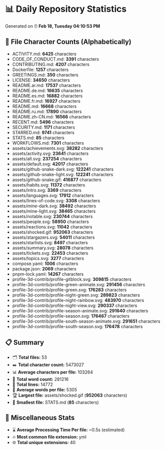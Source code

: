 # 📊 Daily Repository Statistics
Generated on ⏰ **Feb 18, Tuesday 04:10:53 PM**

## 📂 File Character Counts (Alphabetically)
- ACTIVITY.md: **6425** characters
- CODE_OF_CONDUCT.md: **3391** characters
- CONTRIBUTING.md: **4207** characters
- Dockerfile: **1257** characters
- GREETINGS.md: **350** characters
- LICENSE: **34650** characters
- README.ar.md: **17537** characters
- README.de.md: **16635** characters
- README.es.md: **16882** characters
- README.fr.md: **16927** characters
- README.md: **16668** characters
- README.ru.md: **17890** characters
- README.zh-CN.md: **16566** characters
- RECENT.md: **5496** characters
- SECURITY.md: **1171** characters
- STARRED.md: **9741** characters
- STATS.md: **85** characters
- WORKFLOWS.md: **7301** characters
- assets/achievements.svg: **38282** characters
- assets/activity.svg: **23641** characters
- assets/all.svg: **237254** characters
- assets/default.svg: **42017** characters
- assets/github-snake-dark.svg: **122241** characters
- assets/github-snake-light.svg: **122241** characters
- assets/github-snake.gif: **416877** characters
- assets/habits.svg: **11372** characters
- assets/intro.svg: **3369** characters
- assets/languages.svg: **17912** characters
- assets/lines-of-code.svg: **3308** characters
- assets/mine-dark.svg: **38492** characters
- assets/mine-light.svg: **38465** characters
- assets/notable.svg: **230744** characters
- assets/people.svg: **58950** characters
- assets/reactions.svg: **11042** characters
- assets/shocked.gif: **952063** characters
- assets/stargazers.svg: **54011** characters
- assets/starlists.svg: **8497** characters
- assets/summary.svg: **28078** characters
- assets/tickets.svg: **22453** characters
- assets/topics.svg: **3277** characters
- compose.yaml: **1006** characters
- package.json: **2069** characters
- pnpm-lock.yaml: **14267** characters
- profile-3d-contrib/profile-gitblock.svg: **309815** characters
- profile-3d-contrib/profile-green-animate.svg: **291456** characters
- profile-3d-contrib/profile-green.svg: **176283** characters
- profile-3d-contrib/profile-night-green.svg: **289823** characters
- profile-3d-contrib/profile-night-rainbow.svg: **483970** characters
- profile-3d-contrib/profile-night-view.svg: **290337** characters
- profile-3d-contrib/profile-season-animate.svg: **291640** characters
- profile-3d-contrib/profile-season.svg: **176467** characters
- profile-3d-contrib/profile-south-season-animate.svg: **291651** characters
- profile-3d-contrib/profile-south-season.svg: **176478** characters

## 📋 Summary
- 🗂️ **Total files:** 53
- ✒️ **Total character count:** 5473027
- 📊 **Average characters per file:** 103264
- 📝 **Total word count:** 281216
- 🧾 **Total lines:** 14772
- 📐 **Average words per file:** 5305
- 🏆 **Largest file:** assets/shocked.gif (**952063** characters)
- 🥉 **Smallest file:** STATS.md (**85** characters)

## 🌟 Miscellaneous Stats
- ⌛ **Average Processing Time Per file:** ~0.5s (estimated)
- 🔥 **Most common file extension:** yml
- 🌐 **Total unique extensions:** 40
